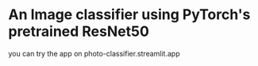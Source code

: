 # An Image classifier using PyTorch's pretrained ResNet50
you can try the app on photo-classifier.streamlit.app
